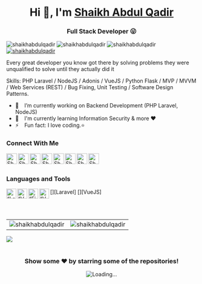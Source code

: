 <h1 align="center"> Hi 👋, I'm <a href="https://shaikhabdulqadir.github.io">Shaikh Abdul Qadir</a></h1>
<h3 align="center">Full Stack Developer 😜</h3>

<div class="row">
    <img src="https://img.shields.io/github/followers/shaikhabdulqadir?label=Github%20followers&style=for-the-badge" alt="shaikhabdulqadir" />
    <img src="https://img.shields.io/github/stars/shaikhabdulqadir?label=Github%20stars&style=for-the-badge" alt="shaikhabdulqadir" />
    <img  src="https://komarev.com/ghpvc/?username=shaikhabdulqadir&label=Profile Views&color=blue&style=for-the-badge" alt="shaikhabdulqadir" />
    <a href="https://www.linkedin.com/in/shaikhabdulqadir/"><img src="https://img.shields.io/badge/-CONNECT-blue?style=for-the-badge&logo=Linkedin&link=https://www.linkedin.com/in/shaikhabdulqadir/" alt="shaikhabdulqadir" /> </a>
</div>

Every great developer you know got there by solving problems they were unqualified to solve until they actually did it

Skills: PHP Laravel / NodeJS / Adonis / VueJS / Python Flask / MVP / MVVM / Web Services (REST) / Bug Fixing, Unit Testing / Software Design Patterns.

- 🔭 &ensp; I’m currently working on Backend Development (PHP Laravel, NodeJS)
- 🌱 &ensp; I'm currently learning Information Security & more ❤️
- ⚡ &ensp; Fun fact: I love coding.⭐

### Connect With Me

[<img align="left" alt="Shaikh Abdul Qadir | Website" width="28px" src="https://firebasestorage.googleapis.com/v0/b/web-johannesmilke.appspot.com/o/other%2Fsocial%2Fwebsite.png?alt=media" />][website]
[<img align="left" alt="Shaikh Abdul Qadir | Gmail" width="28px" src="https://www.vectorlogo.zone/logos/gmail/gmail-tile.svg" />][mail]
[<img align="left" alt="Shaikh Abdul Qadir | Twitter" width="28px" src="https://www.vectorlogo.zone/logos/twitter/twitter-tile.svg" />][twitter]
[<img align="left" alt="Shaikh Abdul Qadir | LinkedIn" width="28px" src="https://www.vectorlogo.zone/logos/linkedin/linkedin-tile.svg" />][linkedin]
[<img align="left" alt="Shaikh Abdul Qadir | Instagram" width="28px" src="https://www.vectorlogo.zone/logos/instagram/instagram-tile.svg" />][instagram]
[<img align="left" alt="Shaikh Abdul Qadir | Facebook" width="28px" src="https://www.vectorlogo.zone/logos/facebook/facebook-tile.svg" />][facebook]
[<img align="left" alt="Shaikh Abdul Qadir | Medium" width="28px" src="https://www.vectorlogo.zone/logos/medium/medium-tile.svg" />][medium]
[<img align="left" alt="Shaikh Abdul Qadir | Gmail" width="28px" src="https://www.vectorlogo.zone/logos/whatsapp/whatsapp-tile.svg" />][whatsapp]

<br />
<br />

### Languages and Tools

[<img align="left" alt=“Laravel” width="26px" src="https://www.vectorlogo.zone/logos/laravel/laravel-icon.svg" />][Laravel]
[<img align="left" alt=“VueJS” width="26px" src="https://www.vectorlogo.zone/logos/vue/vue-icon.svg" />][VueJS]
[<img align="left" alt=“Firebase” width="26px" src="https://www.vectorlogo.zone/logos/firebase/firebase-icon.svg" />][firebase]
[<img align="left" alt=“VSCode” width="26px" src="https://www.vectorlogo.zone/logos/visualstudio_code/visualstudio_code-icon.svg" />][vscode]

<br />
<br />

<table cellspacing="0" cellpadding="0" style="border:none;">
  <tr>
    <td>
      <img align="center" src="https://github-readme-stats.vercel.app/api?username=shaikhabdulqadir&show_icons=true&locale=en" alt="shaikhabdulqadir" />
    </td>
    <td>
      <img align="center" src="https://github-readme-streak-stats.herokuapp.com/?user=shaikhabdulqadir&" alt="shaikhabdulqadir" />
    </td>
   </tr>
</table>
<!-- <table cellspacing="0" cellpadding="0" style="border:none;">
  <tr>
    <td>
      <img align="center" src="https://activity-graph.herokuapp.com/graph?username=shaikhabdulqadir" alt="Abdul Qadir's github stats"/>    
    </td> 
   </tr>
</table> -->

<a href="https://github.com/shaikhabdulqadir">
  <img align="center" src="https://github-readme-stats.vercel.app/api/top-langs/?username=shaikhabdulqadir&theme=light&hide_langs_below=1" />
</a>

<br />
<br />
<div align="center">

### Show some ❤️ by starring some of the repositories!

<img align="center" src = "https://profile-counter.glitch.me/shaikhabdulqadir/count.svg" alt ="Loading...">
</div>

<br />
<br />

[website]: https://shaikhabdulqadir.github.io
[whatsapp]: https://wa.me/923337115017
[mail]: mailto:abdulqadirshaikh101@gmail.com
[twitter]: https://twitter.com/ShaikhAQadir
[linkedin]: https://www.linkedin.com/in/shaikhabdulqadir
[github]: https://github.com/shaikhabdulqadir
[instagram]: https://www.instagram.com/abdulqadir93
[facebook]: https://www.facebook.com/abdulqadir93
[medium]: https://medium.com/@shaikhabdulqadir
[vscode]: https://code.visualstudio.com
[firebase]: https://firebase.google.com
[java]: https://www.java.com/en/
[PHP]: https://www.php.net
